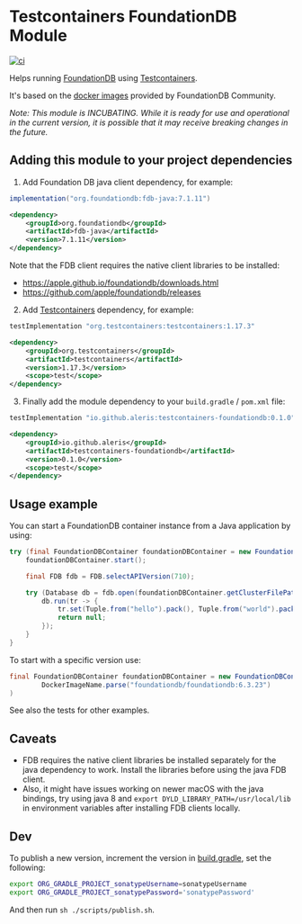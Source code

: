 # Testcontainers FoundationDB Module

[![ci](https://github.com/aleris/testcontainers-foundationdb/actions/workflows/ci.yml/badge.svg)](https://github.com/aleris/testcontainers-foundationdb/actions/workflows/ci.yml)

Helps running [FoundationDB](https://www.foundationdb.org/) using [Testcontainers](https://www.testcontainers.org/).

It's based on the [docker images](https://hub.docker.com/r/foundationdb/foundationdb) provided by FoundationDB
Community.

_Note: This module is INCUBATING. While it is ready for use and operational in the current version, it is possible that
it may receive breaking changes in the future._


## Adding this module to your project dependencies

1. Add Foundation DB java client dependency, for example:

```groovy
implementation("org.foundationdb:fdb-java:7.1.11")
```

```xml
<dependency>
    <groupId>org.foundationdb</groupId>
    <artifactId>fdb-java</artifactId>
    <version>7.1.11</version>
</dependency>
```

Note that the FDB client requires the native client libraries to be installed:
- https://apple.github.io/foundationdb/downloads.html
- https://github.com/apple/foundationdb/releases

2. Add [Testcontainers](https://www.testcontainers.org/quickstart/junit_5_quickstart/) dependency, for example: 

```groovy
testImplementation "org.testcontainers:testcontainers:1.17.3"
```

```xml
<dependency>
    <groupId>org.testcontainers</groupId>
    <artifactId>testcontainers</artifactId>
    <version>1.17.3</version>
    <scope>test</scope>
</dependency>
```

3. Finally add the module dependency to your `build.gradle` / `pom.xml` file:

```groovy
testImplementation "io.github.aleris:testcontainers-foundationdb:0.1.0"
```

```xml
<dependency>
    <groupId>io.github.aleris</groupId>
    <artifactId>testcontainers-foundationdb</artifactId>
    <version>0.1.0</version>
    <scope>test</scope>
</dependency>
```


## Usage example

You can start a FoundationDB container instance from a Java application by using:

```java
try (final FoundationDBContainer foundationDBContainer = new FoundationDBContainer()) {
    foundationDBContainer.start();

    final FDB fdb = FDB.selectAPIVersion(710);

    try (Database db = fdb.open(foundationDBContainer.getClusterFilePath())) {
        db.run(tr -> {
            tr.set(Tuple.from("hello").pack(), Tuple.from("world").pack());
            return null;
        });
    }
}
```

To start with a specific version use:

```java
final FoundationDBContainer foundationDBContainer = new FoundationDBContainer(
        DockerImageName.parse("foundationdb/foundationdb:6.3.23")
)
```

See also the tests for other examples.

## Caveats

- FDB requires the native client libraries be installed separately for the java dependency to work. Install the
  libraries before using the java FDB client.
- Also, it might have issues working on newer macOS with the java bindings, try using java 8 and
  `export DYLD_LIBRARY_PATH=/usr/local/lib` in environment variables after installing FDB clients locally.

## Dev

To publish a new version, increment the version in [build.gradle](./build.gradle), set the following:

```sh
export ORG_GRADLE_PROJECT_sonatypeUsername=sonatypeUsername
export ORG_GRADLE_PROJECT_sonatypePassword='sonatypePassword'
```

And then run `sh ./scripts/publish.sh`.
